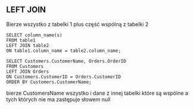## LEFT JOIN 
Bierze wszystko z tabelki 1 plus część wspólną z tabelki 2

```
SELECT column_name(s)
FROM table1
LEFT JOIN table2
ON table1.column_name = table2.column_name;
```
```
SELECT Customers.CustomerName, Orders.OrderID
FROM Customers
LEFT JOIN Orders 
ON Customers.CustomerID = Orders.CustomerID
ORDER BY Customers.CustomerName;
```
bierze CustomersName wszystko i dane z innej tabelki które są wspólne a tych których nie ma zastępuje słowem null